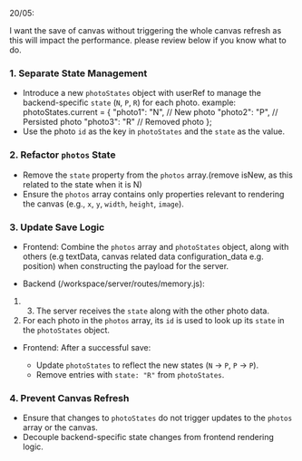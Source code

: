 20/05:

I want the save of canvas without triggering the whole canvas refresh as this will impact the performance. please review below if you know what to do.

### 1. **Separate State Management**

- Introduce a new `photoStates` object with userRef to manage the backend-specific `state` (`N`, `P`, `R`) for each photo. example: photoStates.current = {
  "photo1": "N", // New photo
  "photo2": "P", // Persisted photo
  "photo3": "R" // Removed photo
  };
- Use the photo `id` as the key in `photoStates` and the `state` as the value.

### 2. **Refactor `photos` State**

- Remove the `state` property from the `photos` array.(remove isNew, as this related to the state when it is N)
- Ensure the `photos` array contains only properties relevant to rendering the canvas (e.g., `x`, `y`, `width`, `height`, `image`).

### 3. **Update Save Logic**

- Frontend: Combine the `photos` array and `photoStates` object, along with others (e.g textData, canvas related data configuration_data e.g. position) when constructing the payload for the server.

- Backend (/workspace/server/routes/memory.js):

1. 3. The server receives the `state` along with the other photo data.
2. For each photo in the `photos` array, its `id` is used to look up its `state` in the `photoStates` object.

- Frontend: After a successful save:

  - Update `photoStates` to reflect the new states (`N` → `P`, `P` → `P`).
  - Remove entries with `state: "R"` from `photoStates`.

### 4. **Prevent Canvas Refresh**

- Ensure that changes to `photoStates` do not trigger updates to the `photos` array or the canvas.
- Decouple backend-specific state changes from frontend rendering logic.
